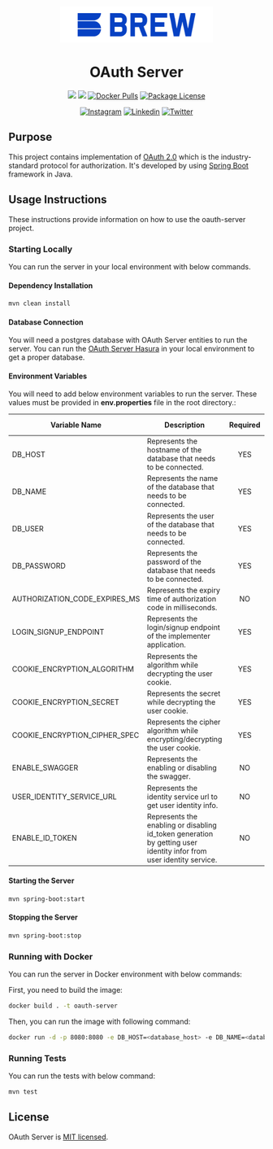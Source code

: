 <p  align="center">
<a  href="http://brewww.com/"  target="_blank"><img  src="https://github.com/BrewInteractive/oauth-server/blob/main/Brew-Logo-Small.png?raw=true"  width="300"  alt="Brew Logo"  /></a>
</p>

<h1  align="center">OAuth Server</h1>

<p align="center">
<a href="https://sonarcloud.io/summary/overall?id=BrewInteractive_oauth-server" target="_blank"><img src="https://sonarcloud.io/api/project_badges/measure?project=BrewInteractive_oauth-server&metric=alert_status"/></a>
<a href="https://sonarcloud.io/summary/overall?id=BrewInteractive_oauth-server" target="_blank"><img src="https://sonarcloud.io/api/project_badges/measure?project=BrewInteractive_oauth-server&metric=coverage"/></a>
<a href="https://hub.docker.com/repository/docker/brewery/oauth-server/general" target="_blank"><img src="https://img.shields.io/docker/pulls/brewery/oauth-server" alt="Docker Pulls" /></a> 
<a href="https://github.com/BrewInteractive/oauth-server/blob/main/LICENSE?raw=true" target="_blank"><img src="https://img.shields.io/github/license/BrewInteractive/oauth-server" alt="Package License" /></a>
</p>
<p align="center">
<a href="https://www.instagram.com/brew_interactive/" target="_blank"><img src="https://img.shields.io/badge/Instagram-E4405F?style=for-the-badge&logo=instagram&logoColor=white" alt="Instagram" /></a>
<a href="https://www.linkedin.com/company/brew-interactive/" target="_blank"><img src="https://img.shields.io/badge/LinkedIn-0077B5?style=for-the-badge&logo=linkedin&logoColor=white" alt="Linkedin" /></a>
<a href="https://twitter.com/BrewInteractive" target="_blank"><img src="https://img.shields.io/badge/Twitter-1DA1F2?style=for-the-badge&logo=twitter&logoColor=white" alt="Twitter" /></a>
</p>

## Purpose

This project contains implementation of [OAuth 2.0](https://www.rfc-editor.org/rfc/rfc6749) which is the
industry-standard protocol for authorization. It's developed by
using [Spring Boot](https://spring.io/guides/gs/spring-boot/) framework in Java.

## Usage Instructions

These instructions provide information on how to use the oauth-server project.

### Starting Locally

You can run the server in your local environment with below commands.

#### Dependency Installation

```bash
mvn clean install
```

#### Database Connection

You will need a postgres database with OAuth Server entities to run the server. You can run
the [OAuth Server Hasura](https://github.com/BrewInteractive/oauth-server-hasura) in your local environment to get a
proper database.

#### Environment Variables

You will need to add below environment variables to run the server. These values must be provided in **env.properties**
file in the root directory.:

| Variable Name                 | Description                                                                                                         | Required | Default Value |
| ----------------------------- |---------------------------------------------------------------------------------------------------------------------| :------: |:-------------:|
| DB_HOST                       | Represents the hostname of the database that needs to be connected.                                                 |   YES    |       -       |
| DB_NAME                       | Represents the name of the database that needs to be connected.                                                     |   YES    |       -       |
| DB_USER                       | Represents the user of the database that needs to be connected.                                                     |   YES    |       -       |
| DB_PASSWORD                   | Represents the password of the database that needs to be connected.                                                 |   YES    |       -       |
| AUTHORIZATION_CODE_EXPIRES_MS | Represents the expiry time of authorization code in milliseconds.                                                   |    NO    |    300000     |
| LOGIN_SIGNUP_ENDPOINT         | Represents the login/signup endpoint of the implementer application.                                                |   YES    |       -       |
| COOKIE_ENCRYPTION_ALGORITHM   | Represents the algorithm while decrypting the user cookie.                                                          |   YES    |       -       |
| COOKIE_ENCRYPTION_SECRET      | Represents the secret while decrypting the user cookie.                                                             |   YES    |    -       |
| COOKIE_ENCRYPTION_CIPHER_SPEC | Represents the cipher algorithm while encrypting/decrypting the user cookie.                                        |   YES    |       -       |
| ENABLE_SWAGGER                | Represents the enabling or disabling the swagger.                                                                   |    NO    |       -       |
| USER_IDENTITY_SERVICE_URL     | Represents the identity service url to get user identity info.                                                      |    NO    |       -       |
| ENABLE_ID_TOKEN               | Represents the enabling or disabling id_token generation by getting user identity infor from user identity service. |    NO    |      NO       |

#### Starting the Server

```bash
mvn spring-boot:start
```

#### Stopping the Server

```bash
mvn spring-boot:stop
```

### Running with Docker

You can run the server in Docker environment with below commands:

First, you need to build the image:

```bash
docker build . -t oauth-server
```

Then, you can run the image with following command:

```bash
docker run -d -p 8080:8080 -e DB_HOST=<database_host> -e DB_NAME=<database_name> -e DB_USER=<database_username> -e DB_PASSWORD=<database_password> oauth-server -e LOGIN_SIGNUP_ENDPOINT=<login_signup_endpoint>
```

### Running Tests

You can run the tests with below command:

```bash
mvn test
```

## License

OAuth Server is [MIT licensed](LICENSE).
